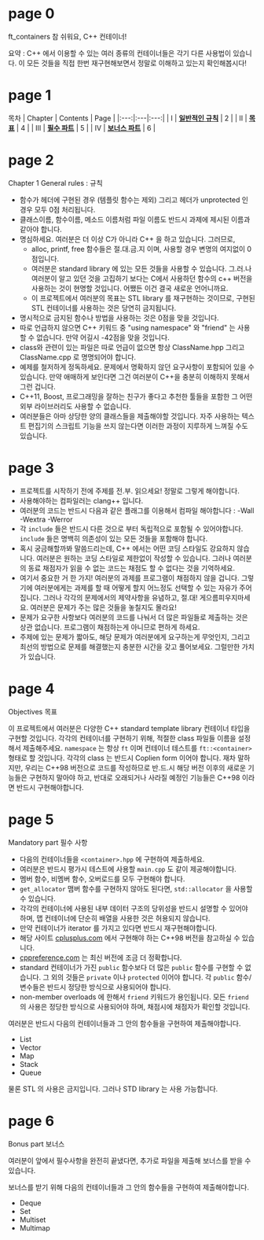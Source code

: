 # page 0

ft_containers
참 쉬워요, C++ 컨테이너!

요약 : C++ 에서 이용할 수 있는 여러 종류의 컨테이너들은 각기 다른 사용법이 있습니다. 이 모든 것들을 직접 한번 재구현해보면서 정말로 이해하고 있는지 확인해봅시다!

# page 1

목차
| Chapter | Contents | Page |
|:---:|:---|:---:|
| I | [__일반적인 규칙__](#page-2) | 2 |
| II | [__목표__](#page-4) | 4 |
| III | [__필수 파트__](#page-5) |  5 |
| IV | [__보너스 파트__](#page-6) |  6 |

# page 2
Chapter 1
General rules : 규칙

* 함수가 헤더에 구현된 경우 (템플릿 함수는 제외) 그리고 헤더가 unprotected 인 경우 모두 0점 처리됩니다.
* 클래스이름, 함수이름, 메소드 이름처럼 파일 이름도 반드시 과제에 제시된 이름과 같아야 합니다.
* 명심하세요. 여러분은 더 이상 C가 아니라 C++ 을 하고 있습니다. 그러므로,
	* alloc, printf, free 함수들은 절.대.금.지 이며, 사용할 경우 변명의 여지없이 0점입니다. 
	* 여러분은 standard library 에 있는 모든 것들을 사용할 수 있습니다. 그.러.나 여러분이 알고 있던 것을 고집하기 보다는 C에서 사용하던 함수의 c++ 버전을 사용하는 것이 현명할 것입니다. 어쨌든 이건 결국 새로운 언어니까요.
	* 이 프로젝트에서 여러분의 목표는 STL library 를 재구현하는 것이므로,  구현된 STL 컨테이너를 사용하는 것은 당연히 금지됩니다.
* 명시적으로 금지된 함수나 방법을 사용하는 것은 0점을 맞을 것입니다. 
* 따로 언급하지 않으면 C++ 키워드 중 "using namespace" 와 "friend" 는 사용할 수 없습니다. 만약 어길시 -42점을 맞을 것입니다. 
* class와 관련이 있는 파일은 따로 언급이 없으면 항상 ClassName.hpp 그리고 ClassName.cpp 로 명명되어야 합니다. 
* 예제를 철저하게 정독하세요. 문제에서 명확하지 않던 요구사항이 포함되어 있을 수 있습니다. 만약 애매하게 보인다면 그건 여러분이 C++을 충분히 이해하지 못해서 그런 겁니다.
* C++11, Boost, 프로그래밍을 잘하는 친구가 좋다고 추천한 툴들을 포함한 그 어떤 외부 라이브러리도 사용할 수 없습니다. 
*  여러분들은 아마 상당한 양의 클래스들을 제출해야할 것입니다. 자주 사용하는 텍스트 편집기의 스크립트 기능을 쓰지 않는다면 이러한 과정이 지루하게 느껴질 수도 있습니다.

# page 3

* 프로젝트를 시작하기 전에 주제를 전.부. 읽으세요! 정말로 그렇게 해야합니다.
* 사용해야하는 컴파일러는 clang++ 입니다.
* 여러분의 코드는 반드시 다음과 같은 플래그를 이용해서 컴파일 해야합니다 : -Wall -Wextra -Werror
* 각 `include` 들은 반드시 다른 것으로 부터 독립적으로 포함될 수 있어야합니다. `include` 들은 명백히 의존성이 있는 모든 것들을  포함해야 합니다. 
* 혹시 궁금해할까봐 말씀드리는데, C++ 에서는 어떤 코딩 스타일도 강요하지 않습니다. 여러분은 원하는 코딩 스타일로 제한없이 작성할 수 있습니다. 그러나 여러분의 동료 채점자가 읽을 수 없는 코드는 채점도 할 수 없다는 것을 기억하세요.
* 여기서 중요한 거 한 가지! 여러분의 과제를 프로그램이 채점하지 않을 겁니다. 그렇기에 여러분에게는 과제를 할 때 어떻게 할지 어느정도 선택할 수 있는 자유가 주어집니다. 그러나 각각의 문제에서의 제약사항을 유념하고, 절.대! 게으름피우지마세요. 여러분은 문제가 주는 많은 것들을 놓칠지도 몰라요!
* 문제가 요구한 사항보다 여러분의 코드를 나눠서 더 많은 파일들로 제출하는 것은 상관 없습니다. 프로그램이 채점하는게 아니므로 편하게 하세요.
* 주제에 있는 문제가 짧아도, 해당 문제가 여러분에게 요구하는게 무엇인지, 그리고 최선의 방법으로 문제를 해결했는지 충분한 시간을 갖고 풀어보세요. 그럴만한 가치가 있습니다.

# page 4
Objectives 목표

이 프로젝트에서 여러분은 다양한 C++ standard template library 컨테이너 타입을 구현할 것입니다. 각각의 컨테이너를 구현하기 위해, 적절한 class 파일들 이름을 설정해서 제출해주세요. `namespace` 는 항상 `ft` 이며 컨테이너 테스트를 `ft::<container>` 형태로 할 것입니다. 각각의 class 는 반드시 Coplien form 이어야 합니다. 재차 말하지만, 우리는 C++98 버전으로 코드를 작성하므로 반.드.시 해당 버전 이후의 새로운 기능들은 구현하지 말아야 하고, 반대로 오래되거나 사라질 예정인 기능들은 C++98 이라면 반드시 구현해야합니다. 

# page 5
Mandatory part 필수 사항

* 다음의 컨테이너들을 `<container>.hpp` 에 구현하여 제출하세요.
* 여러분은 반드시 평가시 테스트에 사용할 `main.cpp` 도 같이 제공해야합니다.
* 멤버 함수, 비멤버 함수, 오버로드를 모두 구현해야 합니다.
* `get_allocator` 맴버 함수를 구현하지 않아도 된다면, `std::allocator` 을 사용할 수 있습니다.
* 각각의 컨테이너에 사용된 내부 데이터 구조의 당위성을 반드시 설명할 수 있어야 하며, 맵 컨테이너에 단순히 배열을 사용한 것은 허용되지 않습니다.
* 만약 컨테이너가 iterator 를 가지고 있다면 반드시 재구현해야합니다.
* 해당 사이트 [cplusplus.com](https://www.cplusplus.com/) 에서 구현해야 하는 C++98 버전을 참고하실 수 있습니다.
* [cppreference.com](https://www.cppreference.com/) 는 최신 버전에 조금 더 정확합니다.
* standard 컨테이너가 가진 `public` 함수보다 더 많은 `public` 함수를 구현할 수 없습니다. 그 외의 것들은 `private` 이나 `protected` 이어야 합니다. 각 `public` 함수/변수들은 반드시 정당한 방식으로 사용되어야 합니다.
* non-member overloads 에 한해서 `friend` 키워드가 용인됩니다. 모든 `friend` 의 사용은 정당한 방식으로 사용되어야 하며, 채점시에 채점자가 확인할 것입니다.  

여러분은 반드시 다음의 컨테이너들과 그 안의 함수들을 구현하여 제출해야합니다.
* List
* Vector
* Map
* Stack
* Queue

물론 STL 의 사용은 금지입니다. 그러나 STD library 는 사용 가능합니다. 

# page 6
Bonus part 보너스

여러분이 앞에서 필수사항을 완전히 끝냈다면, 추가로 파일을 제출해 보너스를 받을 수 있습니다.

보너스를 받기 위해 다음의 컨테이너들과 그 안의 함수들을 구현하여 제출해야합니다. 
* Deque
* Set
* Multiset
* Multimap
